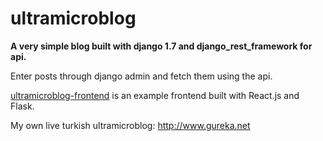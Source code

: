 # ultramicroblog

**A very simple blog built with django 1.7 and django_rest_framework for api.**

Enter posts through django admin and fetch them using the api. 

[ultramicroblog-frontend](https://github.com/gurelkaynak/ultramicroblog-frontend) is an example frontend built with React.js and Flask. 

My own live turkish ultramicroblog: http://www.gureka.net
